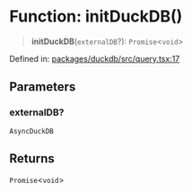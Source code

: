 # Function: initDuckDB()

> **initDuckDB**(`externalDB`?): `Promise`\<`void`\>

Defined in: [packages/duckdb/src/query.tsx:17](https://github.com/GeoDaCenter/openassistant/blob/36f516b8229288259590b2d9dab3b10cbfc3cbfd/packages/duckdb/src/query.tsx#L17)

## Parameters

### externalDB?

`AsyncDuckDB`

## Returns

`Promise`\<`void`\>
